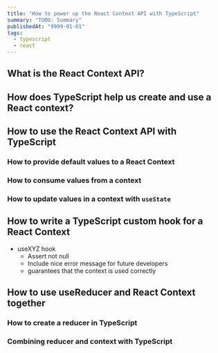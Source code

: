 ```yaml
---
title: "How to power up the React Context API with TypeScript"
summary: "TODO: Summary"
publishedAt: "9999-01-01"
tags:
  - typescript
  - react
---
```


## What is the React Context API?

## How does TypeScript help us create and use a React context?

## How to use the React Context API with TypeScript

### How to provide default values to a React Context

### How to consume values from a context

### How to update values in a context with `useState`

## How to write a TypeScript custom hook for a React Context

- useXYZ hook
  - Assert not null
  - Include nice error message for future developers
  - guarantees that the context is used correctly

## How to use useReducer and React Context together

### How to create a reducer in TypeScript

### Combining reducer and context with TypeScript
